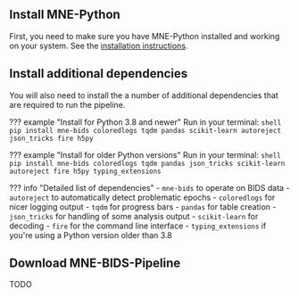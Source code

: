 Install MNE-Python
------------------

First, you need to make sure you have MNE-Python installed and working on your
system. See the [installation instructions](https://mne.tools/stable/install/mne_python.html).

Install additional dependencies
-------------------------------

You will also need to install the a number of additional dependencies that are
required to run the pipeline.

??? example "Install for Python 3.8 and newer"
    Run in your terminal:
    ```shell
    pip install mne-bids coloredlogs tqdm pandas scikit-learn autoreject json_tricks fire h5py
    ```

??? example "Install for older Python versions"
    Run in your terminal:
    ```shell
    pip install mne-bids coloredlogs tqdm pandas json_tricks scikit-learn autoreject fire h5py typing_extensions
    ```

??? info "Detailed list of dependencies"
    - `mne-bids` to operate on BIDS data
    - `autoreject` to automatically detect problematic epochs
    - `coloredlogs` for nicer logging output
    - `tqdm` for progress bars
    - `pandas` for table creation
    - `json_tricks` for handling of some analysis output
    - `scikit-learn` for decoding
    - `fire` for the command line interface
    - `typing_extensions` if you're using a Python version older than 3.8

Download MNE-BIDS-Pipeline
--------------------------

TODO
